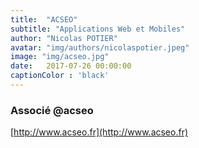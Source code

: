 ```yaml
---
title:  "ACSEO"
subtitle: "Applications Web et Mobiles"
author: "Nicolas POTIER"
avatar: "img/authors/nicolaspotier.jpeg"
image: "img/acseo.jpg"
date:   2017-07-26 00:00:00
captionColor : 'black'
---
```


### Associé @acseo

[http://www.acseo.fr](http://www.acseo.fr)
